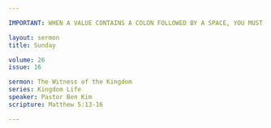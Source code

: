 ```yaml
---

IMPORTANT: WHEN A VALUE CONTAINS A COLON FOLLOWED BY A SPACE, YOU MUST USE &#58;

layout: sermon
title: Sunday

volume: 26
issue: 16

sermon: The Witness of the Kingdom
series: Kingdom Life
speaker: Pastor Ben Kim
scripture: Matthew 5:13-16

---
```

